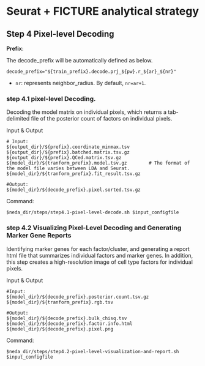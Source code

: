 # Seurat + FICTURE analytical strategy

## Step 4 Pixel-level Decoding

**Prefix**:

The decode_prefix will be automatically defined as below.
```
decode_prefix="${train_prefix}.decode.prj_${pw}.r_${ar}_${nr}"
```

* `nr`: represents neighbor_radius. By default, `nr=ar+1`.


### step 4.1 pixel-level Decoding. 
Decoding the model matrix on individual pixels, which returns a tab-delimited file of the posterior count of factors on individual pixels.

Input & Output
```
# Input:
${output_dir}/${prefix}.coordinate_minmax.tsv
${output_dir}/${prefix}.batched.matrix.tsv.gz
${output_dir}/${prefix}.QCed.matrix.tsv.gz
${model_dir}/${tranform_prefix}.model.tsv.gz        # The format of the model file varies between LDA and Seurat.
${model_dir}/${tranform_prefix}.fit_result.tsv.gz

#Output: 
${model_dir}/${decode_prefix}.pixel.sorted.tsv.gz
```

Command:
```
$neda_dir/steps/step4.1-pixel-level-decode.sh $input_configfile
```

### step 4.2 Visualizing Pixel-Level Decoding and Generating Marker Gene Reports
Identifying marker genes for each factor/cluster, and generating a report html file that summarizes individual factors and marker genes. In addition, this step creates a high-resolution image of cell type factors for individual pixels.

Input & Output
```
#Input:
${model_dir}/${decode_prefix}.posterior.count.tsv.gz
${model_dir}/${tranform_prefix}.rgb.tsv

#Output: 
${model_dir}/${decode_prefix}.bulk_chisq.tsv
${model_dir}/${decode_prefix}.factor.info.html
${model_dir}/${decode_prefix}.pixel.png
```

Command:
```
$neda_dir/steps/step4.2-pixel-level-visualization-and-report.sh $input_configfile
```